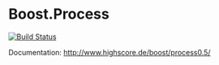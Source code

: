 Boost.Process
=============

[![Build Status](http://travis-ci.org/Alexander-Shukaev/boost-process.svg?branch=master)](http://travis-ci.org/Alexander-Shukaev/boost-process)

Documentation: http://www.highscore.de/boost/process0.5/

